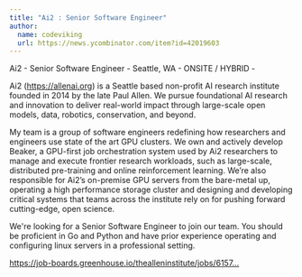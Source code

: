```yaml
---
title: "Ai2 : Senior Software Engineer"
author:
  name: codeviking
  url: https://news.ycombinator.com/item?id=42019603
---
```

Ai2 - Senior Software Engineer - Seattle, WA - ONSITE &#x2F; HYBRID -

Ai2 (<a href="https:&#x2F;&#x2F;allenai.org" rel="nofollow">https:&#x2F;&#x2F;allenai.org</a>) is a Seattle based non-profit AI research institute founded in 2014 by the late Paul Allen. We pursue foundational AI research and innovation to deliver real-world impact through large-scale open models, data, robotics, conservation, and beyond.

My team is a group of software engineers redefining how researchers and engineers use state of the art GPU clusters. We own and actively develop Beaker, a GPU-first job orchestration system used by Ai2 researchers to manage and execute frontier research workloads, such as large-scale, distributed pre-training and online reinforcement learning. We’re also responsible for Ai2’s on-premise GPU servers from the bare-metal up, operating a high performance storage cluster and designing and developing critical systems that teams across the institute rely on for pushing forward cutting-edge, open science.

We&#x27;re looking for a Senior Software Engineer to join our team. You should be proficient in Go and Python and have prior experience operating and configuring linux servers in a professional setting.

<a href="https:&#x2F;&#x2F;job-boards.greenhouse.io&#x2F;thealleninstitute&#x2F;jobs&#x2F;6157733" rel="nofollow">https:&#x2F;&#x2F;job-boards.greenhouse.io&#x2F;thealleninstitute&#x2F;jobs&#x2F;6157...</a>
<JobApplication />

